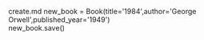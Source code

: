 create.md
new_book = Book(title='1984',author='George Orwell',published_year='1949')  
new_book.save()